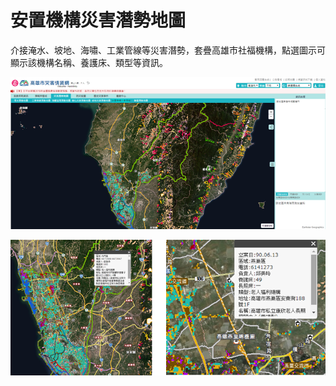 # 安置機構災害潛勢地圖

介接淹水、坡地、海嘯、工業管線等災害潛勢，套疊高雄市社福機構，點選圖示可顯示該機構名稱、養護床、類型等資訊。

![1568260197087](../assets/1568260197087.png)

![1568260206838](../assets/1568260206838.png)